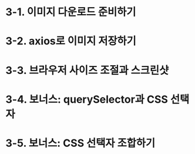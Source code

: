 # 3-1. 이미지 다운로드 준비하기

# 3-2. axios로 이미지 저장하기

# 3-3. 브라우저 사이즈 조절과 스크린샷

# 3-4. 보너스: querySelector과 CSS 선택자

# 3-5. 보너스: CSS 선택자 조합하기
